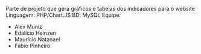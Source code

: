 Parte de projeto que gera gráficos e tabelas dos indicadores para o website
Linguagem: PHP/Chart.JS
BD: MySQL
Equipe:
- Alex Muniz
- Edalício Heinzen
- Maurício Natanael
- Fábio Pinheiro
